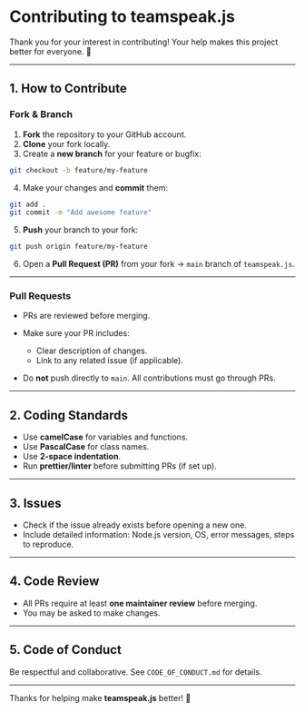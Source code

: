# Contributing to teamspeak.js

Thank you for your interest in contributing! Your help makes this project better for everyone. 🎉

---

## 1. How to Contribute

### Fork & Branch

1. **Fork** the repository to your GitHub account.
2. **Clone** your fork locally.
3. Create a **new branch** for your feature or bugfix:

```bash
git checkout -b feature/my-feature
```

4. Make your changes and **commit** them:

```bash
git add .
git commit -m "Add awesome feature"
```

5. **Push** your branch to your fork:

```bash
git push origin feature/my-feature
```

6. Open a **Pull Request (PR)** from your fork → `main` branch of `teamspeak.js`.

---

### Pull Requests

- PRs are reviewed before merging.
- Make sure your PR includes:
  - Clear description of changes.
  - Link to any related issue (if applicable).

- Do **not** push directly to `main`. All contributions must go through PRs.

---

## 2. Coding Standards

- Use **camelCase** for variables and functions.
- Use **PascalCase** for class names.
- Use **2-space indentation**.
- Run **prettier/linter** before submitting PRs (if set up).

---

## 3. Issues

- Check if the issue already exists before opening a new one.
- Include detailed information: Node.js version, OS, error messages, steps to reproduce.

---

## 4. Code Review

- All PRs require at least **one maintainer review** before merging.
- You may be asked to make changes.

---

## 5. Code of Conduct

Be respectful and collaborative. See `CODE_OF_CONDUCT.md` for details.

---

Thanks for helping make **teamspeak.js** better! 🚀
